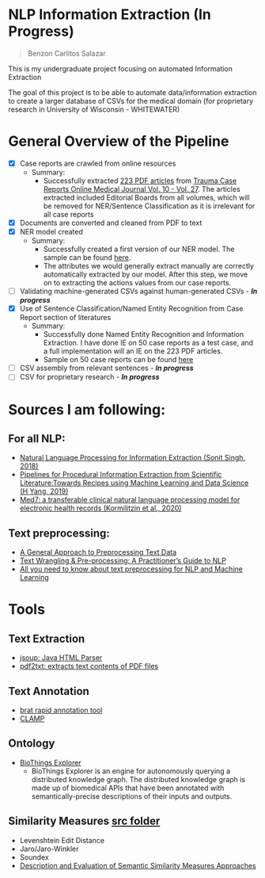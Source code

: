 # NLP Information Extraction (In Progress)
> Benzon Carlitos Salazar

This is my undergraduate project focusing on automated Information Extraction

The goal of this project is to be able to automate data/information extraction 
to create a larger database of CSVs for the medical domain (for proprietary research in University of Wisconsin - WHITEWATER)

# General Overview of the Pipeline

- [x] Case reports are crawled from online resources
	- Summary:
		- Successfully extracted [223 PDF articles](src/java/main/preprocessing/textCollection/output1.csv) from [Trauma Case Reports Online Medical Journal Vol. 10 - Vol. 27](https://www.sciencedirect.com/journal/trauma-case-reports). The articles extracted included Editorial Boards from all volumes, which will be removed for NER/Sentence Classification as it is irrelevant for all case reports
- [x] Documents are converted and cleaned from PDF to text
- [x] NER model created 
	- Summary:
		- Successfully created a first version of our NER model. The sample can be found [here](src/python/sampleNER.ipynb).
		- The attributes we would generally extract manually are correctly automatically extracted by our model. After this step, we move on to extracting the actions values from our case reports.
- [ ] Validating machine-generated CSVs against human-generated CSVs - ***In progress***
- [x] Use of Sentence Classification/Named Entity Recognition from Case Report section of literatures
	- Summary:
		- Successfully done Named Entity Recognition and Information Extraction. I have done IE on 50 case reports as a test case, and a full implementation will an IE on the 223 PDF articles.
		- Sample on 50 case reports can be found [here](src/python/sampleDev/NER-OUTPUT) 
- [ ] CSV assembly from relevant sentences - ***In progress***
- [ ] CSV for proprietary research - ***In progress***

# Sources I am following:
## For all NLP:
- [Natural Language Processing for Information Extraction (Sonit Singh, 2018)](https://arxiv.org/abs/1807.02383)
- [Pipelines for Procedural Information Extraction from Scientific Literature:Towards Recipes using Machine Learning and Data Science (H Yang, 2019)](https://arxiv.org/pdf/1912.07747.pdf)
- [Med7: a transferable clinical natural language processing model for electronic health records (Kormilitzin et al., 2020)](https://arxiv.org/abs/2003.01271)

## Text preprocessing:
- [A General Approach to Preprocessing Text Data](https://www.kdnuggets.com/2017/12/general-approach-preprocessing-text-data.html)
- [Text Wrangling & Pre-processing: A Practitioner’s Guide to NLP](https://www.kdnuggets.com/2018/08/practitioners-guide-processing-understanding-text-2.html)
- [All you need to know about text preprocessing for NLP and Machine Learning](https://www.freecodecamp.org/news/all-you-need-to-know-about-text-preprocessing-for-nlp-and-machine-learning-bc1c5765ff67/)

# Tools

## Text Extraction
- [jsoup: Java HTML Parser](https://jsoup.org/)
- [pdf2txt: extracts text contents of PDF files](https://github.com/euske/pdfminer)

## Text Annotation
- [brat rapid annotation tool](http://brat.nlplab.org/)
- [CLAMP](https://pubmed.ncbi.nlm.nih.gov/29186491/)

## Ontology
- [BioThings Explorer](https://github.com/biothings/biothings_explorer/tree/master/jupyter%20notebooks)
	- BioThings Explorer is an engine for autonomously querying a distributed knowledge graph. The distributed knowledge graph is made up of biomedical APIs that have been annotated with semantically-precise descriptions of their inputs and outputs.

## Similarity Measures [src folder](https://github.com/carrliitos/NLPInformationExtraction/tree/master/src/python/CSVComparisons)
- Levenshtein Edit Distance
- Jaro/Jaro-Winkler
- Soundex
- [Description and Evaluation of Semantic Similarity Measures Approaches](https://arxiv.org/abs/1310.8059)
